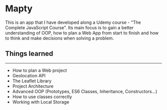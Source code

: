 # Mapty

  This is an app that I have developed along a Udemy course - "The Complete JavaScript Course". Its main focus is to gain a better understanding of OOP, how to plan a Web App from start to finish and how to think and make decisions when solving a problem.
  
## Things learned
------------------------------------
- How to plan a Web project
- Geolocation API
- The Leaflet Library
- Project Architecture
- Advanced OOP (Prototypes, ES6 Classes, Inheritance, Constructors...)
- How to use classes correctly
- Working with Local Storage
